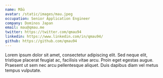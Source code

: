 ```yaml
---
name: Mầu
avatar: /static/images/mau.jpeg
occupation: Senior Application Engineer
company: Dominos Japan
email: mau@qmau.me
twitter: https://twitter.com/qmau94
linkedin: https://www.linkedin.com/in/qmau94/
github: https://github.com/qmau94
---
```


Lorem ipsum dolor sit amet, consectetur adipiscing elit. Sed neque elit, tristique placerat feugiat ac, facilisis vitae arcu. Proin eget egestas augue. Praesent ut sem nec arcu pellentesque aliquet. Duis dapibus diam vel metus tempus vulputate.
